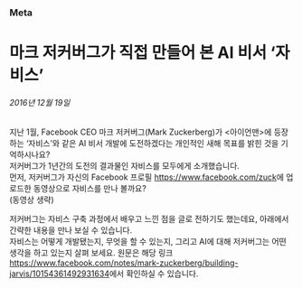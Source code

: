### Meta   
마크 저커버그가 직접 만들어 본 AI 비서 ‘자비스’   
======   
###### 2016년 12월 19일   
   
지난 1월, Facebook CEO 마크 저커버그(Mark Zuckerberg)가 <아이언맨>에 등장하는 ‘자비스’와 같은 AI 비서 개발에 도전하겠다는 개인적인 새해 목표를 밝힌 것을 기억하시나요?   
저커버그가 1년간의 도전의 결과물인 자비스를 모두에게 소개했습니다.   
먼저, 저커버그가 자신의 Facebook 프로필 <https://www.facebook.com/zuck>에 업로드한 동영상으로 자비스를 만나 볼까요?   
(동영상 생략)

저커버그는 자비스 구축 과정에서 배우고 느낀 점을 글로 전하기도 했는데요, 아래에서 간략한 내용을 만나 보실 수 있습니다.   
자비스는 어떻게 개발됐는지, 무엇을 할 수 있는지, 그리고 AI에 대해 저커버그는 어떤 생각을 하고 있는지 살펴 보세요. 원문은 해당 링크 <https://www.facebook.com/notes/mark-zuckerberg/building-jarvis/10154361492931634>에서 확인하실 수 있습니다.



